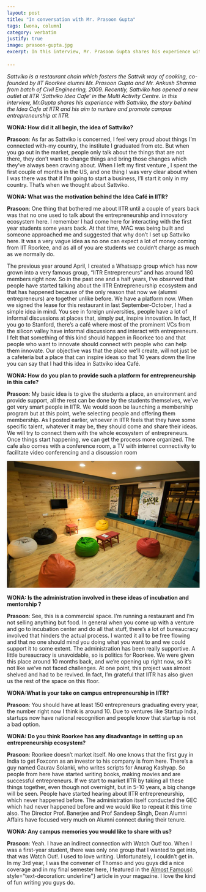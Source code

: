 ```yaml
---
layout: post
title: "In conversation with Mr. Prasoon Gupta"
tags: [wona, column]
category: verbatim
justify: true
image: prasoon-gupta.jpg
excerpt: In this interview, Mr. Prasoon Gupta shares his experience with Sattviko, the story behind the Idea Cafe at IITR and his aim to nurture and promote campus entrepreneurship at IITR.

---
```


_Sattviko is a restaurant chain which fosters the Sattvik way of cooking, co-founded by IIT Roorkee alumni Mr. Prasoon Gupta and Mr. Ankush Sharma from batch of Civil Engineering, 2009. Recently, Sattviko has opened a new outlet at IITR ‘Sattviko Idea Cafe’ in the Multi Activity Centre. In this interview, Mr.Gupta shares his experience with Sattviko, the story behind the Idea Cafe at IITR and his aim to nurture and promote campus entrepreneurship at IITR._


__WONA: How did it all begin, the idea of Sattviko?__

__Prasoon__: As far as Sattviko  is concerned, I feel very proud about things I’m connected with-my country, the institute I graduated from etc. But when you go out in the market, people only talk about the things that are not there, they don’t want to change things and bring those changes which they’ve always been craving about. When I left my first venture ,  I spent the first couple of months in the US, and one thing I was very clear about when I was there was that if I’m going to start a business, I’ll start it only in my country. That’s when we thought about Sattviko.

__WONA: What was the motivation behind the Idea Café  in IITR?__

__Prasoon__: One thing that bothered me about IITR until a couple of years back was that no one used to talk about the entrepreneurship and innovatory ecosystem here.  I remember I had come here for interacting with the first year students some years back. At that time, MAC was being built and someone approached me and suggested that why don’t I set up Sattviko here. It was a very vague idea as no one can expect a lot of money coming from IIT Roorkee, and as all of you are students we couldn’t charge as much as we normally do.

The previous year around April, I created a Whatsapp group which has now grown into a very famous group, “IITR Entrepreneurs” and has around 180 members right now. So in the past one and a half years, I’ve observed that people have started talking about the IITR Entrepreneurship ecosystem and that has happened because of the only reason that now we (alumni entrepreneurs) are together unlike before. We have a platform now. When we signed the lease for this restaurant in last September-October, I had a simple idea in mind. You see in foreign universities, people have a lot of informal discussions at places that, simply put, inspire innovation. In fact, If you go to Stanford, there’s a café where most of the prominent VCs from the silicon valley have informal discussions and interact with entrepreneurs. I felt that something of this kind should happen in Roorkee too and that people who want to innovate should connect with people who can help them innovate.
Our objective was that the place we’ll create, will not just be a cafeteria but a place that can inspire ideas so that 10 years down the line you can say that I had this idea in Sattviko idea Café.

__WONA: How do you plan to provide such a platform for entrepreneurship in this cafe?__

__Prasoon__: My basic idea is to give the students a place, an environment and provide support, all the rest can be done by the students themselves, we’ve got very smart people in IITR. We would soon be launching a membership program but at this point, we’re selecting people and offering them membership. As I posted earlier, whoever in IITR feels that they have some specific talent, whatever it may be, they should come and share their ideas. We will try to connect them with the whole ecosystem of entrepreneurs. Once things start happening, we can get the process more organized. The cafe also comes with a conference room, a TV with internet connectivity to facilitate video conferencing and a discussion room

![Bakar Room](/images/posts/prasoon-gupta1.png)


__WONA: Is the administration involved in these ideas of incubation and mentorship ?__

__Prasoon__: See, this is a commercial space. I’m running a restaurant and I’m not selling anything but food. In general when you come up with a venture and go to incubation center and do all that stuff, there’s a lot of bureaucracy involved that hinders the actual process. I wanted it all to be free flowing and that no one should mind you doing what you want to and we could support it to some extent. The administration has been really supportive. A little bureaucracy is unavoidable, so is politics for Roorkee. We were given this place around 10 months back, and we’re opening up right now, so it’s not like we’ve not faced challenges. At one point, this project was almost shelved and had to be revived. In fact, I’m grateful that IITR has also given us the rest of the space on this floor.

__WONA:What is your take on campus entrepreneurship in IITR?__

__Prasoon__: You should have at least 150 entrepreneurs graduating every year, the number right now I think is around 10. Due to ventures like Startup India, startups now have national recognition and people know that startup is not a bad option. 

__WONA: Do you think Roorkee has any disadvantage in setting up an entrepreneurship ecosystem?__
 
__Prasoon__: Roorkee doesn’t market itself. No one knows that the first guy in India to get Foxconn as an investor to his company is from here. There’s a guy named Gaurav Solanki, who writes scripts for Anurag Kashyap. So people from here have started writing books, making movies and are successful entrepreneurs. If we start to market IITR by taking all these things together, even though not overnight, but in 5-10 years, a big change will be seen.
People have started hearing about IITR entrepreneurship, which never happened before. The administration itself conducted the GEC which had never happened before and we would like to repeat it this time also. The Director Prof. Banerjee and Prof Sandeep Singh, Dean Alumni Affairs have focused very much on Alumni connect during their tenure.

__WONA: Any campus memories you would like to share with us?__

__Prasoon__: Yeah. I have an indirect connection with Watch Out! too. When I was a first-year student, there was only one group that I wanted to get into, that was Watch Out!. I used to love writing. Unfortunately, I couldn’t get in. In my 3rd year, I was the convener of Thomso and you guys did a nice coverage and in my final semester here, I featured in the [Almost Famous](https://captnemo.in/wona/2009-04.pdf){: style="text-decoration: underline"} article in your magazine. I love the kind of fun writing you guys do.